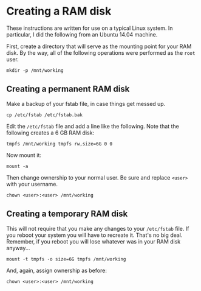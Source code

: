 # Creating a RAM disk

These instructions are written for use on a typical Linux system.  In particular, I did the following from an Ubuntu 14.04 machine.

First, create a directory that will serve as the mounting point for your RAM disk.  By the way, all of the following operations were performed as the `root` user.


	mkdir -p /mnt/working

## Creating a permanent RAM disk

Make a backup of your fstab file, in case things get messed up.

	cp /etc/fstab /etc/fstab.bak

Edit the `/etc/fstab` file and add a line like the following. Note that the following creates a 6 GB RAM disk:

	tmpfs /mnt/working tmpfs rw,size=6G 0 0

Now mount it:

	mount -a

Then change ownership to your normal user.  Be sure and replace `<user>` with your username.

	chown <user>:<user> /mnt/working

## Creating a temporary RAM disk

This will not require that you make any changes to your `/etc/fstab` file.  If you reboot your system you will have to recreate it.  That's no big deal.  Remember, if you reboot you will lose whatever was in your RAM disk anyway...


	mount -t tmpfs -o size=6G tmpfs /mnt/working

And, again, assign ownership as before:

	chown <user>:<user> /mnt/working

